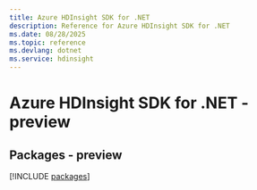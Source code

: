 ```yaml
---
title: Azure HDInsight SDK for .NET
description: Reference for Azure HDInsight SDK for .NET
ms.date: 08/28/2025
ms.topic: reference
ms.devlang: dotnet
ms.service: hdinsight
---
```

# Azure HDInsight SDK for .NET - preview
## Packages - preview
[!INCLUDE [packages](hdinsight-index.md)]